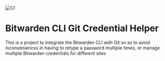![CI](https://github.com/AZMCode/NodeJS-TS-Package-Code-Template/workflows/CI/badge.svg?branch=master)
# Bitwarden CLI Git Credential Helper
This is a project to integrate the Bitwarden CLI with Git so as to avoid inconveniences in having to retype a password multiple times, or manage multiple Bitwarden credentials for different sites
